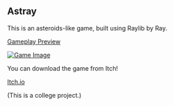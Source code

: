 ## Astray

This is an asteroids-like game, built using Raylib by Ray.

[Gameplay Preview](https://www.youtube.com/watch?v=B59VnyCnYKw)

[![Game Image](https://img.itch.zone/aW1hZ2UvMTcyMDkxMC8xMDI2MTM1OS5wbmc=/original/qxS5P4.png)](https://www.youtube.com/watch?v=B59VnyCnYKw)

You can download the game from Itch!

[Itch.io](https://mauvemau.itch.io/asteroids)

(This is a college project.)